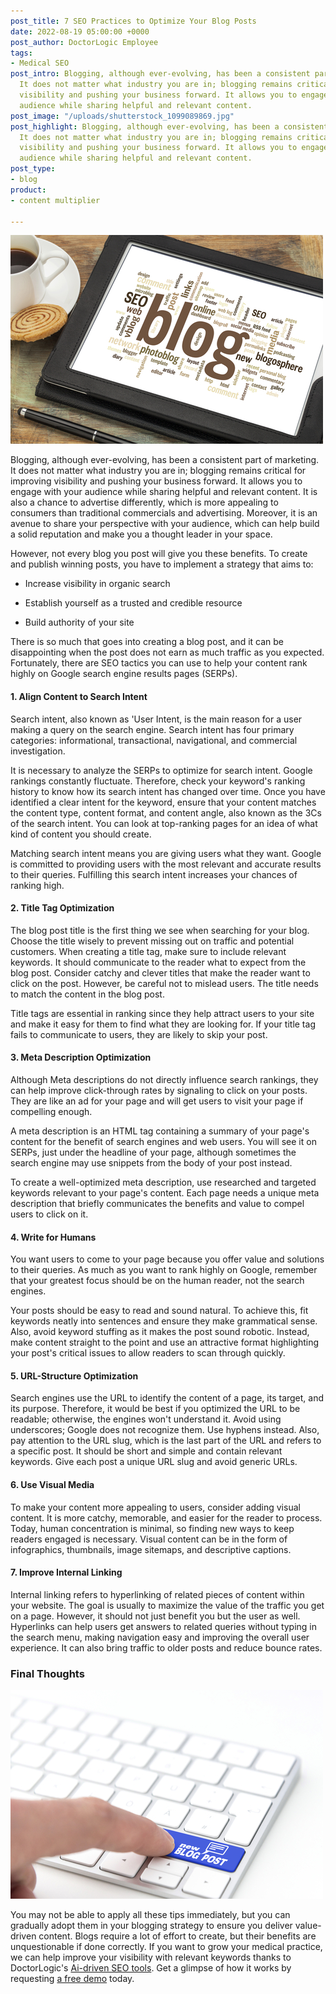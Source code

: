 ```yaml
---
post_title: 7 SEO Practices to Optimize Your Blog Posts
date: 2022-08-19 05:00:00 +0000
post_author: DoctorLogic Employee
tags:
- Medical SEO
post_intro: Blogging, although ever-evolving, has been a consistent part of marketing.
  It does not matter what industry you are in; blogging remains critical for improving
  visibility and pushing your business forward. It allows you to engage with your
  audience while sharing helpful and relevant content.
post_image: "/uploads/shutterstock_1099089869.jpg"
post_highlight: Blogging, although ever-evolving, has been a consistent part of marketing.
  It does not matter what industry you are in; blogging remains critical for improving
  visibility and pushing your business forward. It allows you to engage with your
  audience while sharing helpful and relevant content.
post_type:
- blog
product:
- content multiplier

---
```

![](/uploads/shutterstock_164020316.jpg)

Blogging, although ever-evolving, has been a consistent part of marketing. It does not matter what industry you are in; blogging remains critical for improving visibility and pushing your business forward. It allows you to engage with your audience while sharing helpful and relevant content. It is also a chance to advertise differently, which is more appealing to consumers than traditional commercials and advertising. Moreover, it is an avenue to share your perspective with your audience, which can help build a solid reputation and make you a thought leader in your space.

However, not every blog you post will give you these benefits. To create and publish winning posts, you have to implement a strategy that aims to:

* Increase visibility in organic search


* Establish yourself as a trusted and credible resource
* Build authority of your site

There is so much that goes into creating a blog post, and it can be disappointing when the post does not earn as much traffic as you expected. Fortunately, there are SEO tactics you can use to help your content rank highly on Google search engine results pages (SERPs).

#### **1. Align Content to Search Intent**

Search intent, also known as 'User Intent, is the main reason for a user making a query on the search engine. Search intent has four primary categories: informational, transactional, navigational, and commercial investigation.

It is necessary to analyze the SERPs to optimize for search intent. Google rankings constantly fluctuate. Therefore, check your keyword's ranking history to know how its search intent has changed over time. Once you have identified a clear intent for the keyword, ensure that your content matches the content type, content format, and content angle, also known as the 3Cs of the search intent. You can look at top-ranking pages for an idea of what kind of content you should create.

Matching search intent means you are giving users what they want. Google is committed to providing users with the most relevant and accurate results to their queries. Fulfilling this search intent increases your chances of ranking high.

#### **2. Title Tag Optimization**

The blog post title is the first thing we see when searching for your blog. Choose the title wisely to prevent missing out on traffic and potential customers. When creating a title tag, make sure to include relevant keywords. It should communicate to the reader what to expect from the blog post. Consider catchy and clever titles that make the reader want to click on the post. However, be careful not to mislead users. The title needs to match the content in the blog post.

Title tags are essential in ranking since they help attract users to your site and make it easy for them to find what they are looking for. If your title tag fails to communicate to users, they are likely to skip your post.

#### **3. Meta Description Optimization**

Although Meta descriptions do not directly influence search rankings, they can help improve click-through rates by signaling to click on your posts. They are like an ad for your page and will get users to visit your page if compelling enough.

A meta description is an HTML tag containing a summary of your page's content for the benefit of search engines and web users. You will see it on SERPs, just under the headline of your page, although sometimes the search engine may use snippets from the body of your post instead.

To create a well-optimized meta description, use researched and targeted keywords relevant to your page's content. Each page needs a unique meta description that briefly communicates the benefits and value to compel users to click on it.

#### **4. Write for Humans**

You want users to come to your page because you offer value and solutions to their queries. As much as you want to rank highly on Google, remember that your greatest focus should be on the human reader, not the search engines.

Your posts should be easy to read and sound natural. To achieve this, fit keywords neatly into sentences and ensure they make grammatical sense. Also, avoid keyword stuffing as it makes the post sound robotic. Instead, make content straight to the point and use an attractive format highlighting your post's critical issues to allow readers to scan through quickly.

#### **5. URL-Structure Optimization**

Search engines use the URL to identify the content of a page, its target, and its purpose. Therefore, it would be best if you optimized the URL to be readable; otherwise, the engines won't understand it. Avoid using underscores; Google does not recognize them. Use hyphens instead. Also, pay attention to the URL slug, which is the last part of the URL and refers to a specific post. It should be short and simple and contain relevant keywords. Give each post a unique URL slug and avoid generic URLs.

#### **6. Use Visual Media**

To make your content more appealing to users, consider adding visual content. It is more catchy, memorable, and easier for the reader to process. Today, human concentration is minimal, so finding new ways to keep readers engaged is necessary. Visual content can be in the form of infographics, thumbnails, image sitemaps, and descriptive captions.

#### **7. Improve Internal Linking**

Internal linking refers to hyperlinking of related pieces of content within your website. The goal is usually to maximize the value of the traffic you get on a page. However, it should not just benefit you but the user as well. Hyperlinks can help users get answers to related queries without typing in the search menu, making navigation easy and improving the overall user experience. It can also bring traffic to older posts and reduce bounce rates.

### **Final Thoughts**

![](/uploads/shutterstock_639667792.jpg)

You may not be able to apply all these tips immediately, but you can gradually adopt them in your blogging strategy to ensure you deliver value-driven content. Blogs require a lot of effort to create, but their benefits are unquestionable if done correctly. If you want to grow your medical practice, we can help improve your visibility with relevant keywords thanks to DoctorLogic's [Ai-driven SEO tools](https://doctorlogic.com/medical-seo-search-amplifier). Get a glimpse of how it works by requesting [a free demo](https://growth.doctorlogic.com/get-a-demo) today.